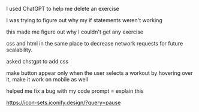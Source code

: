 I used ChatGPT to help me delete an exercise

<!-- I see, if the delete and edit buttons are encapsulated within the shadow DOM of the exercise-info element, you'll need a different approach to handle events for these buttons. One common approach is to dispatch custom events from within the shadow DOM and listen for these events outside of the shadow DOM.

Here's how you can implement this:

Inside the exercise-info custom element, add event listeners to the delete and edit buttons. When clicked, these buttons will dispatch custom events with relevant information (e.g., the index of the exercise).
Outside of the exercise-info custom element, listen for these custom events and handle them accordingly (e.g., call the deleteExercise() or editExercise() method).
First, let's modify the exercise-info custom element to dispatch custom events when the delete and edit buttons are clicked:

javascript
Copy code
// Inside the connectedCallback() method of the Exercise class
connectedCallback() {
    // Existing code...

    // Add event listeners to delete and edit buttons
    const deleteButton = this.shadow.querySelector('.delete-button');
    const editButton = this.shadow.querySelector('.edit-button');

    deleteButton.addEventListener('click', () => {
        const event = new CustomEvent('deleteExercise', {
            bubbles: true,
            detail: { index: this.index }
        });
        this.dispatchEvent(event);
    });

    editButton.addEventListener('click', () => {
        const event = new CustomEvent('editExercise', {
            bubbles: true,
            detail: { index: this.index }
        });
        this.dispatchEvent(event);
    });
}
Next, outside of the exercise-info custom element, listen for these custom events:

javascript
Copy code
// Where you define your custom elements (outside of exercise-info)
document.addEventListener('deleteExercise', (event) => {
    const index = event.detail.index;
    // Call deleteExercise() method with the index
});

document.addEventListener('editExercise', (event) => {
    const index = event.detail.index;
    // Call editExercise() method with the index
});
With this approach, you don't need direct access to the shadow DOM of the exercise-info custom element. Instead, you use custom events to communicate between the exercise-info element and its parent or other elements outside of its shadow DOM.






 -->

 I was trying to figure out why my if statements weren't working
<!-- 
 why is  this.editExercise(); not showing when I set the editable attribute 
to true

ChatGPT
The editExercise() method is not showing when you set the editable attribute to true because the editable attribute getter is returning a string value ("true") instead of a boolean value (true). In JavaScript, when you compare a string with a boolean using ==, the string is coerced to a boolean, and in this case, "true" is considered truthy.

To fix this issue, you should ensure that the editable attribute getter returns a boolean value when the attribute is set to "true". Here's how you can update the editable attribute getter:

javascript
Copy code
get editable() {
    const value = this.getAttribute('editable');
    return value === 'true'; // Return true if the attribute value is 'true', otherwise false
}
With this change, the editable attribute getter will return a boolean value based on whether the attribute value is "true" or not. This should enable the editExercise() method to be called when the editable attribute is set to true. -->

this made me figure out why I couldn't get any exercise

<!-- Simplify Code: Temporarily simplify your code to isolate the issue. For example, try adding a single exercise-info element directly to the shadow DOM without looping through an array, and see if you can access it. -->

css and html in the same place to decrease network requests for future scalability.


asked chstgpt to add css 

  make button appear only when the user selects a workout by hovering over it, make it work on mobile as well

<!-- 

To modify the HTML and CSS to make the buttons appear only when the user hovers over a workout and to ensure it works on mobile as well, you can use a combination of CSS for hover effects and JavaScript to handle touch events on mobile devices. Since CSS hover states don't naturally trigger on most touch devices, using JavaScript is a practical solution.

Here is how you can achieve this functionality:

HTML and CSS Adjustments
Add CSS for Hovering: First, modify the CSS to hide the buttons by default and only show them when the parent element (li) is hovered over. You can also use JavaScript to simulate hover on touch devices.
Add JavaScript for Mobile Touch: Since mobile devices don't support hover in the same way as desktops, you'll need to add some JavaScript to toggle a class when an item is tapped which will show the buttons.
Here's how you can adjust your CSS and HTML:

CSS:
Add this to your existing stylesheet:

css
Copy code
/* Initially hide buttons in the list item */
li button {
    display: none;
    opacity: 0;
    transition: opacity 0.3s;
}

/* Show buttons when the list item is hovered or has an 'active' class */
li:hover button,
li.active button {
    display: block;
    opacity: 1;
}
HTML:
Your HTML templates can stay the same. You need to add the JavaScript functionality.

JavaScript:
You need to add an event listener for touch events to simulate hover effects. Below is an example script that you could link or include inline in your HTML file.

JavaScript (exercise.js):
javascript
Copy code
document.addEventListener("DOMContentLoaded", () => {
    // Get all list items
    const listItems = document.querySelectorAll("li");

    // Function to toggle 'active' class
    const toggleActive = (event) => {
        // Toggle 'active' class on the clicked list item
        event.currentTarget.classList.toggle("active");
    };

    // Attach event listeners to each list item for touch screens
    listItems.forEach(li => {
        li.addEventListener("touchstart", toggleActive);
    });
});
Notes:
Event Delegation: If list items (li) are dynamically generated, consider using event delegation attached to a parent element to manage events on dynamically created elements.
Multiple Touches: The above example handles simple touches. If your application needs to handle more complex gestures or multiple touches, consider using additional event listeners or a library like Hammer.js.
Performance: For performance reasons, toggling the class and using CSS for visibility changes is generally more efficient than manipulating styles directly through JavaScript.
This approach gives you a responsive UI that adapts to both desktop and mobile environments, ensuring a good user experience across devices.



 -->




<!-- To enhance your Fitness HIIT App with a beep sound and color change when moving to the next exercise, you need to add audio feedback and visual cues in the JavaScript logic managing the workout session transitions. Let's integrate these features into your existing code.

Adding Audio Feedback
You've already implemented a function to play a click noise when certain buttons are clicked (buttonSoundEffect). For the beep sound when transitioning to a new exercise, you should use a similar approach but with a different sound file:

Add a New Sound File: Ensure you have a short beep sound file available in your project's directory (e.g., beep.mp3).
Function to Play Beep Sound:
javascript
Copy code
function beepSound() {
    const beep = new Audio('../audio/beep.mp3');  // Ensure the path matches your project structure
    beep.play();
}
Changing Color for Visual Feedback
To visually signify moving to the next exercise, you can change the background color of the element displaying the current exercise. This can help users see at a glance that a new exercise has started.

CSS Addition:
Add a class in your CSS for highlighting the current exercise:
css
Copy code
.highlight {
    background-color: #4CAF50;  // Green background for emphasis
    color: white;  // White text for better readability
    transition: background-color 0.5s ease-in-out;  // Smooth transition for the background change
}
JavaScript Logic to Apply Highlighting:
Update your changeExercise function to add/remove this class when transitioning between exercises:
javascript
Copy code
function changeExercise(current, next) {
    el.exercise.textContent = current;
    el.nextExercise.textContent = next;
    el.exercise.classList.add('highlight');  // Add highlight to the current exercise

    // Remove the highlight after a short delay to make it noticeable
    setTimeout(() => {
        el.exercise.classList.remove('highlight');
    }, 1500);  // Highlight for 1.5 seconds
}
Integrating Beep and Color Change
Incorporate these functions into the main workout logic, specifically within the changeTimer function to trigger at the moment the exercise transitions:

javascript
Copy code
function changeTimer() {
    if (parseInt(el.duration.textContent) <= 0 && el.currentIndex < el.exerciseList.length - 1) {
        beepSound();  // Play beep sound on transition
        el.currentIndex += 1;
        el.duration.textContent = el.exerciseList[el.currentIndex].time;
        el.timeLeft.textContent = parseInt(el.timeLeft.textContent) - parseInt(el.exerciseList[el.currentIndex].time);
        if (el.currentIndex + 1 < el.exerciseList.length) {
            changeExercise(el.exerciseList[el.currentIndex].name, el.exerciseList[el.currentIndex + 1].name);
        } else if (el.currentIndex + 1 === el.exerciseList.length) {
            changeExercise(el.exerciseList[el.currentIndex].name, 'no more exercises left');
        }
    } else if (parseInt(el.duration.textContent) > 0) {
        el.duration.textContent = parseInt(el.duration.textContent) - 1;
    }
}
Conclusion
With these modifications, your app will provide auditory and visual feedback at each transition between exercises, enhancing the user experience. Make sure the paths to your audio files are correct and test the app to ensure the timing and behavior of the transitions are as expected. This will help keep your users engaged and aware of their progress during workouts. -->

helped me fix a bug with my code
prompt = explain this
<!-- The getData function in your code is responsible for retrieving data from the session storage and processing it.

First, it retrieves a stringified JSON object from the session storage with the key 'exercises'. This object is then parsed into a JavaScript object and assigned to the workoutExercises variable.

Next, it retrieves another item from the session storage with the key 'totalTime' and assigns it to the totalTime property of the el object. It's important to note that the value retrieved from the session storage is always a string. If 'totalTime' is supposed to be a number, you might need to convert it using parseInt or parseFloat.

Then, it attempts to map over the exercises property of the workoutExercises object. For each exercise in the exercises array, it tries to parse it as JSON. However, there's a mistake here. The result of JSON.parse(exercise) is not returned from the arrow function, so the map operation will result in an array of undefined values. To fix this, you should return the result of JSON.parse(exercise) from the arrow function.

Finally, it logs the workoutExercises object and the exerciseList property of the el object to the console. This is likely for debugging purposes.

Here's the corrected version of your code:

function getData() {
  const workoutStorage = sessionStorage.getItem('exercises');
  const workoutExercises = JSON.parse(workoutStorage);
  el.totalTime = parseInt(sessionStorage.getItem('totalTime'), 10);
  el.exerciseList = workoutExercises.exercises.map((exercise) => JSON.parse(exercise));
  console.log(workoutExercises);
  console.log(el.exerciseList);
}

In this version, parseInt is used to convert 'totalTime' to a number, and the result of JSON.parse(exercise) is returned from the arrow function in the map operation.

start -->


https://icon-sets.iconify.design/?query=pause